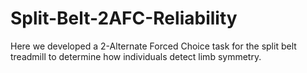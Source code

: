 # Split-Belt-2AFC-Reliability

Here we developed a 2-Alternate Forced Choice task for the split belt treadmill to determine how individuals detect limb symmetry.  

